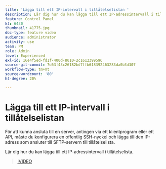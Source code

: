 ```yaml
---
title: 'Lägga till ett IP-intervall i tillåtelselistan '
description: Lär dig hur du kan lägga till ett IP-adressintervall i tillåtelselista.
feature: Control Panel
kt: 6430
thumbnail: 41775.jpg
doc-type: feature video
audience: administrator
activity: use
team: PM
role: Admin
level: Experienced
exl-id: 16e4f5ed-fd1f-400d-8010-2c1612399596
source-git-commit: 7d63f43c26182bd7ffb618392463283da0b3d307
workflow-type: tm+mt
source-wordcount: '80'
ht-degree: 20%

---
```


# Lägga till ett IP-intervall i tillåtelselistan

För att kunna ansluta till en server, antingen via ett klientprogram eller ett API, måste du konfigurera en offentlig SSH-nyckel och lägga till den IP-adress som ansluter till SFTP-servern till tillåtelselista.

Lär dig hur du kan lägga till ett IP-adressintervall i tillåtelselista.

>[!VIDEO](https://video.tv.adobe.com/v/41775?quality=12)
